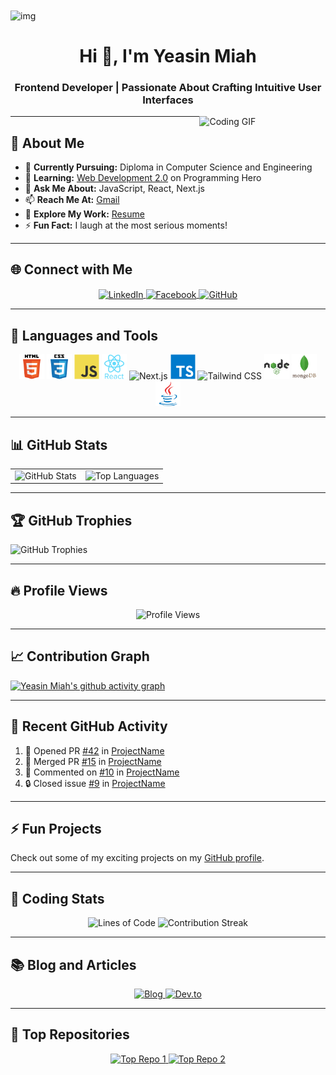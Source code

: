 <img align="center" width="100%" height="250px" alt="img" src="https://i.ibb.co.com/G7XfmNQ/banner.png">  

<h1 align="center">Hi 👋, I'm Yeasin Miah</h1> 
<h3 align="center">Frontend Developer | Passionate About Crafting Intuitive User Interfaces</h3>  

<img align="right" alt="Coding GIF" width="40%" src="/twahanurGithub.gif">

---

## 💫 About Me
- 🔭 **Currently Pursuing:** Diploma in Computer Science and Engineering  
- 🌱 **Learning:** [Web Development 2.0](https://web.programming-hero.com/) on Programming Hero  
- 💬 **Ask Me About:** JavaScript, React, Next.js  
- 📫 **Reach Me At:** [Gmail](mailto:yeasinmiah1272001@gmail.com)  
- 📄 **Explore My Work:** [Resume](https://yeasinportfolio.vercel.app)  
- ⚡ **Fun Fact:** I laugh at the most serious moments!  

---

## 🌐 Connect with Me 
<p align="center">
  <a href="https://www.linkedin.com/in/yeasin-miah-198b5829a/" target="_blank">
    <img align="center" src="https://raw.githubusercontent.com/rahuldkjain/github-profile-readme-generator/master/src/images/icons/Social/linked-in-alt.svg" alt="LinkedIn" height="30" width="40" />
  </a>
  <a href="https://www.facebook.com/ysm.yasin.5" target="_blank">
    <img align="center" src="https://raw.githubusercontent.com/rahuldkjain/github-profile-readme-generator/master/src/images/icons/Social/facebook.svg" alt="Facebook" height="30" width="40" />
  </a>
  <a href="https://github.com/yeasinmiah1272001" target="_blank">
    <img align="center" src="https://raw.githubusercontent.com/rahuldkjain/github-profile-readme-generator/master/src/images/icons/Social/github.svg" alt="GitHub" height="30" width="40" />
  </a>
</p>

---

## 🚀 Languages and Tools 
<p align="center">  
  <img src="https://raw.githubusercontent.com/devicons/devicon/master/icons/html5/html5-original-wordmark.svg" alt="HTML5" width="40" height="40" />
  <img src="https://raw.githubusercontent.com/devicons/devicon/master/icons/css3/css3-original-wordmark.svg" alt="CSS3" width="40" height="40" />
  <img src="https://raw.githubusercontent.com/devicons/devicon/master/icons/javascript/javascript-original.svg" alt="JavaScript" width="40" height="40" />
  <img src="https://raw.githubusercontent.com/devicons/devicon/master/icons/react/react-original-wordmark.svg" alt="React" width="40" height="40" />
  <img src="https://cdn.worldvectorlogo.com/logos/nextjs-2.svg" alt="Next.js" width="40" height="40" />
  <img src="https://raw.githubusercontent.com/devicons/devicon/master/icons/typescript/typescript-original.svg" alt="TypeScript" width="40" height="40" />
  <img src="https://www.vectorlogo.zone/logos/tailwindcss/tailwindcss-icon.svg" alt="Tailwind CSS" width="40" height="40" />
  <img src="https://raw.githubusercontent.com/devicons/devicon/master/icons/nodejs/nodejs-original-wordmark.svg" alt="Node.js" width="40" height="40" />
  <img src="https://raw.githubusercontent.com/devicons/devicon/master/icons/mongodb/mongodb-original-wordmark.svg" alt="MongoDB" width="40" height="40" />
  <img src="https://raw.githubusercontent.com/devicons/devicon/master/icons/java/java-original.svg" alt="Java" width="40" height="40" />
</p>

---

## 📊 GitHub Stats

<table>
  <tr>
    <td>
      <img src="https://github-readme-stats.vercel.app/api?username=yeasinmiah1272001&show_icons=true&theme=radical" alt="GitHub Stats" />
    </td>
    <td>
      <img src="https://github-readme-stats.vercel.app/api/top-langs/?username=yeasinmiah1272001&layout=compact&theme=radical" alt="Top Languages" />
    </td>
  </tr>
</table>

---

## 🏆 GitHub Trophies

![GitHub Trophies](https://github-profile-trophy.vercel.app/?username=yeasinmiah1272001&theme=radical&row=1&column=3&no-frame=true&margin-w=15)

---

## 🔥 Profile Views

<p align="center">
  <img src="https://komarev.com/ghpvc/?username=yeasinmiah1272001&color=brightgreen" alt="Profile Views" />
</p>

---

## 📈 Contribution Graph

[![Yeasin Miah's github activity graph](https://github-readme-activity-graph.vercel.app/graph?username=yeasinmiah1272001&theme=react-dark)](https://github.com/yeasinmiah1272001/github-readme-activity-graph)


---

## 🧐 Recent GitHub Activity

<!--START_SECTION:activity-->
1. 💪 Opened PR [#42](https://github.com/yeasinmiah1272001/ProjectName/pull/42) in [ProjectName](https://github.com/yeasinmiah1272001/ProjectName)
2. 🎉 Merged PR [#15](https://github.com/yeasinmiah1272001/ProjectName/pull/15) in [ProjectName](https://github.com/yeasinmiah1272001/ProjectName)
3. 💬 Commented on [#10](https://github.com/yeasinmiah1272001/ProjectName/issues/10) in [ProjectName](https://github.com/yeasinmiah1272001/ProjectName)
4. 🔒 Closed issue [#9](https://github.com/yeasinmiah1272001/ProjectName/issues/9) in [ProjectName](https://github.com/yeasinmiah1272001/ProjectName)
<!--END_SECTION:activity-->

---

## ⚡ Fun Projects
Check out some of my exciting projects on my [GitHub profile](https://github.com/yeasinmiah1272001).

---

## 📝 Coding Stats
<p align="center">
  <img src="https://img.shields.io/badge/Lines%20of%20Code%20in%202023-15%2C500%2B-lightgreen" alt="Lines of Code" />
  <img src="https://img.shields.io/badge/Contribution%20Streak-750%2B%20Days-yellowgreen" alt="Contribution Streak" />
</p>

---

## 📚 Blog and Articles
<p align="center">
  <a href="https://yeasinmiah.hashnode.dev/" target="_blank">
    <img src="https://img.shields.io/badge/Check%20Out%20My%20Blog-lightblue" alt="Blog" height="30" />
  </a>
  <a href="https://dev.to/yeasinmiah" target="_blank">
    <img src="https://img.shields.io/badge/Articles%20on%20Dev.to-orange" alt="Dev.to" height="30" />
  </a>
</p>

---

## 🚀 Top Repositories
<p align="center">
  <a href="https://github.com/yeasinmiah1272001/YourRepoName" target="_blank">
    <img src="https://img.shields.io/badge/Project%20Name%20Repo%201-blue" alt="Top Repo 1" height="30" />
  </a>
  <a href="https://github.com/yeasinmiah1272001/YourRepoName" target="_blank">
    <img src="https://img.shields.io/badge/Project%20Name%20Repo%202-green" alt="Top Repo 2" height="30" />
  </a>
</p>
